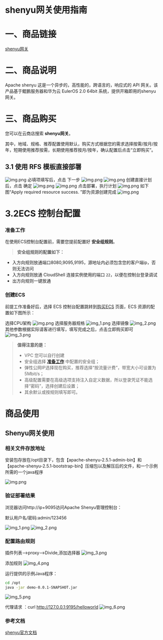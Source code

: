 # shenyu网关使用指南

# 一、商品链接

[shenyu网关](https://marketplace.huaweicloud.com/contents/564d306e-87f0-4ba3-b4b4-5dd57a915468#productid=OFFI1141938203605426176)

# 二、商品说明

Apache shenyu 这是一个异步的，高性能的，跨语言的，响应式的 API 网关。该产品基于鲲鹏服务器和华为云 EulerOS 2.0 64bit 系统，提供开箱即用的shenyu网关。

# 三、商品购买
您可以在云商店搜索 **shenyu网关**。

其中，地域、规格、推荐配置使用默认，购买方式根据您的需求选择按需/按月/按年，短期使用推荐按需，长期使用推荐按月/按年，确认配置后点击“立即购买”。


## 3.1 使用 RFS 模板直接部署
![img.png](images/img1.png)
必填项填写后，点击 下一步
![img.png](images/img2.png)
![img.png](images/img3.png)
创建直接计划后，点击 确定
![img.png](images/img4.png)
![img.png](images/img5.png)
点击部署，执行计划
![img.png](images/img6.png)
如下图“Apply required resource success. ”即为资源创建完成
![img.png](images/img7.png)
# 3.2ECS 控制台配置

### 准备工作

在使用ECS控制台配置前，需要您提前配置好 **安全组规则**。

> **安全组规则的配置如下：**
- 入方向规则放通端口8080,9095,9195，源地址内必须包含您的客户端ip，否则无法访问
- 入方向规则放通 CloudShell 连接实例使用的端口 `22`，以便在控制台登录调试
- 出方向规则一键放通

### 创建ECS

前提工作准备好后，选择 ECS 控制台配置跳转到[购买ECS](https://support.huaweicloud.com/qs-ecs/ecs_01_0103.html) 页面，ECS 资源的配置如下图所示：

选择CPU架构
![img.png](images/img8.png)
选择服务器规格
![img_1.png](images/img_1.png)
选择镜像
![img_2.png](images/img_2.png)
其他参数根据实际请客进行填写，填写完成之后，点击立即购买即可
![img_3.png](images/img_3.png)


> **值得注意的是：**
> - VPC 您可以自行创建
> - 安全组选择 [**准备工作**](#准备工作) 中配置的安全组；
> - 弹性公网IP选择现在购买，推荐选择“按流量计费”，带宽大小可设置为5Mbit/s；
> - 高级配置需要在高级选项支持注入自定义数据，所以登录凭证不能选择“密码”，选择创建后设置；
> - 其余默认或按规则填写即可。

# 商品使用

## Shenyu网关使用

### 相关文件存放地址
安装包存放在/opt目录下，包含【apache-shenyu-2.5.1-admin-bin】和【apache-shenyu-2.5.1-bootstrap-bin】压缩包以及解压后的文件，和一个示例所需的一个java程序

![img.png](images/img_5.png)

### 验证部署结果

浏览器访问http://ip+9095访问Apache Shenyu管理控制台：

默认用户名/密码:admin/123456

![img_1.png](images/img_6.png)
![img_2.png](images/img_7.png)

### 配置路由规则
插件列表-->proxy-->Divide,添加选择器
![img_3.png](images/img_8.png)

添加规则
![img_4.png](images/img_9.png)

运行提供的示例Java程序：
```bash
cd /opt
java -jar demo-0.0.1-SNAPSHOT.jar
```
![img_5.png](images/img_10.png)

代理请求 ：curl http://127.0.0.1:9195/helloworld
![img_6.png](images/img_11.png)

### 参考文档
[shenyu官方文档](https://shenyu.incubator.apache.org/zh/docs/index)
